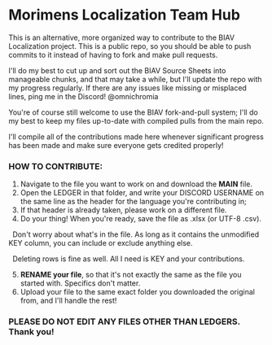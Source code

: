 # Morimens Localization Team Hub



This is an alternative, more organized way to contribute to the BIAV Localization project. This is a public repo, so you should be able to push commits to it instead of having to fork and make pull requests.

I'll do my best to cut up and sort out the BIAV Source Sheets into manageable chunks, and that may take a while, but I'll update the repo with my progress regularly. If there are any issues like missing or misplaced lines, ping me in the Discord! @omnichromia

You're of course still welcome to use the BIAV fork-and-pull system; I'll do my best to keep my files up-to-date with compiled pulls from the main repo.

I'll compile all of the contributions made here whenever significant progress has been made and make sure everyone gets credited properly!





### HOW TO CONTRIBUTE:

1. Navigate to the file you want to work on and download the **MAIN** file.
2. Open the LEDGER in that folder, and write your DISCORD USERNAME on the same line as the header for the language you're contributing in;
3. If that header is already taken, please work on a different file.
4. Do your thing! When you're ready, save the file as .xlsx (or UTF-8 .csv).

&nbsp;	Don't worry about what's in the file. As long as it contains the unmodified KEY column, you can include or exclude anything else.

&nbsp;	Deleting rows is fine as well. All I need is KEY and your contributions.

5. **RENAME your file**, so that it's not exactly the same as the file you started with. Specifics don't matter.
6. Upload your file to the same exact folder you downloaded the original from, and I'll handle the rest!



### PLEASE DO NOT EDIT ANY FILES OTHER THAN LEDGERS. Thank you!

